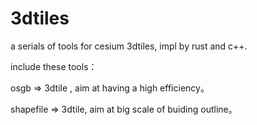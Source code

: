 # 3dtiles
a serials of tools for cesium 3dtiles, impl by rust and c++.

include these tools：

osgb => 3dtile , aim at having a high efficiency。

shapefile => 3dtile,  aim at big scale of buiding outline。

